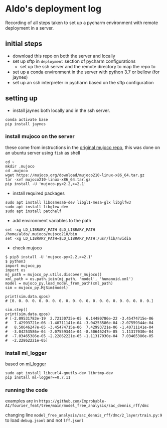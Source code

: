 # Aldo's deployment log

Recording of all steps taken to set up a pycharm environment with remote deployment in a server.


## initial steps

- download this repo on both the server and locally
- set up sftp in `deployment` section of pycharm configurations
  - set up the ssh server and the remote directory to map the repo to
- set up a conda environment in the server with python 3.7 or bellow (for jaynes)
- set up an ssh interpreter in pycharm based on the sftp configuration

## setting up

- install jaynes both locally and in the ssh server.

```shell
conda activate base
pip install jaynes
```

### install mujoco on the server 

these come from instructions in the [original mujoco repo](https://github.com/openai/mujoco-py), this was done on an ubuntu server using `fish` as shell

```shell
cd ~
mkdir .mujoco
cd .mujoco
wget https://mujoco.org/download/mujoco210-linux-x86_64.tar.gz
tar -xvf mujoco210-linux-x86_64.tar.gz
pip install -U 'mujoco-py<2.2,>=2.1'
```

- install required packages
```shell
sudo apt install libosmesa6-dev libgl1-mesa-glx libglfw3
sudo apt install libglew-dev
sudo apt install patchelf
```

- add environment variables to the path
```shell
set -xg LD_LIBRARY_PATH $LD_LIBRARY_PATH /home/aldo/.mujoco/mujoco210/bin
set -xg LD_LIBRARY_PATH=$LD_LIBRARY_PATH:/usr/lib/nvidia
```

- check mujoco
```shell
$ pip3 install -U 'mujoco-py<2.2,>=2.1'
$ python3
import mujoco_py
import os
mj_path = mujoco_py.utils.discover_mujoco()
xml_path = os.path.join(mj_path, 'model', 'humanoid.xml')
model = mujoco_py.load_model_from_path(xml_path)
sim = mujoco_py.MjSim(model)

print(sim.data.qpos)
# [0. 0. 0. 0. 0. 0. 0. 0. 0. 0. 0. 0. 0. 0. 0. 0. 0. 0. 0. 0. 0.]

sim.step()
print(sim.data.qpos)
# [-2.09531783e-19  2.72130735e-05  6.14480786e-22 -3.45474715e-06
#   7.42993721e-06 -1.40711141e-04 -3.04253586e-04 -2.07559344e-04
#   8.50646247e-05 -3.45474715e-06  7.42993721e-06 -1.40711141e-04
#  -3.04253586e-04 -2.07559344e-04 -8.50646247e-05  1.11317030e-04
#  -7.03465386e-05 -2.22862221e-05 -1.11317030e-04  7.03465386e-05
#  -2.22862221e-05]
```

### install ml_logger

based on [ml_logger](https://github.com/geyang/ml_logger)

```shell
sudo apt install libcurl4-gnutls-dev librtmp-dev
pip install ml-logger==0.7.11
```

### running the code

examples are in `https://github.com/Improbable-AI/fourier_feat/tree/main/model_free_analysis/sac_dennis_rff/dmc`

changing line `model_free_analysis/sac_dennis_rff/dmc/2_layer/train.py:9` to load `debug.jsonl` and not `lff.jsonl`
